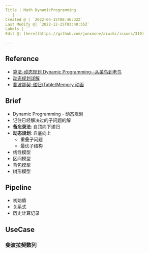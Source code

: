 ```yaml
---
Title | Math DynamicProgramming
-- | --
Created @ | `2022-04-15T08:46:32Z`
Last Modify @| `2022-12-25T03:40:55Z`
Labels | ``
Edit @| [here](https://github.com/junxnone/aiwiki/issues/310)

---
```

## Reference
- [算法-动态规划 Dynamic Programming--从菜鸟到老鸟](https://blog.csdn.net/u013309870/article/details/75193592)
- [动态规划详解](https://cloud.tencent.com/developer/article/1817113)
- [斐波那契-递归/Table/Memory 动画](https://www.cs.usfca.edu/~galles/visualization/DPFib.html)


## Brief
- Dynamic Programming - 动态规划
- 记住已经解决过的子问题的解
- **备忘录法**: 自顶向下递归
- **动态规划**: 自底向上
  - 重叠子问题
  - 最优子结构
- 线性模型
- 区间模型
- 背包模型
- 树形模型

## Pipeline
- 初始值
- 关系式
- 历史计算记录

## UseCase
### 斐波拉契数列

